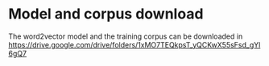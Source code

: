 # Model and corpus download

The word2vector model and the training corpus can be downloaded in https://drive.google.com/drive/folders/1xMO7TEQkpsT_yQCKwX55sFsd_gYl6gQ7